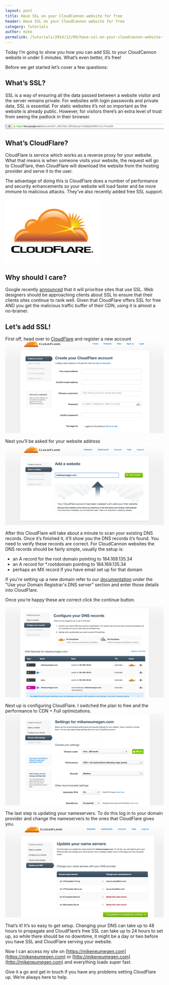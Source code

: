 ```yaml
---
layout: post
title: Have SSL on your CloudCannon website for free
header: Have SSL on your CloudCannon website for free
category: Tutorials
author: mike
permalink: /tutorials/2014/12/09/have-ssl-on-your-cloudcannon-website-for-free.html 
---
```


Today I’m going to show you how you can add SSL to your CloudCannon website in under 5 minutes. What’s even better, it’s free!

Before we get started let’s cover a few questions:

## What’s SSL?
SSL is a way of ensuring all the data passed between a website visitor and the server remains private. For websites with login passwords and private data, SSL is essential. For static websites it’s not so important as the website is already public. However, for visitors there’s an extra level of trust from seeing the padlock in their browser.

![Secure page](/img/blog/ssl/blurred.png)

## What’s CloudFlare?
CloudFlare is service which works as a reverse proxy for your website. What that means is when someone visits your website, the request will go to CloudFlare, then CloudFlare will download the website from the hosting provider and serve it to the user. 

The advantage of doing this is CloudFlare does a number of performance and security enhancements so your website will load faster and be more immune to malicious attacks. They’ve also recently added free SSL support.

![CloudFlare](/img/blog/ssl/cloudflare-logo.png)

## Why should I care?
Google recently [announced](http://googlewebmastercentral.blogspot.co.nz/2014/08/https-as-ranking-signal.html) that it will prioritise sites that use SSL. Web designers should be approaching clients about SSL to ensure that their clients sites continue to rank well. Given that CloudFlare offers SSL for free AND you get the malicious traffic buffer of their CDN, using it is almost a no-brainer.

## Let’s add SSL!
First off, head over to [CloudFlare](https://www.cloudflare.com) and register a new account
![Registration](/img/blog/ssl/register.png)

Next you’ll be asked for your website address
![Add a website](/img/blog/ssl/add-website.png)


After this CloudFlare will take about a minute to scan your existing DNS records. Once it’s finished it, it’ll show you the DNS records it’s found. You need to verify these records are correct. For CloudCannon websites the DNS records should be fairly simple, usually the setup is:

* an A record for the root domain pointing to 184.169.135.34
* an A record for *.rootdomain pointing to 184.169.135.34 
* perhaps an MX record if you have email set up for that domain

If you're setting up a new domain refer to our [documentation](http://cloudcannon.com/docs#setting_up_a_domain) under the "Use your Domain Registrar's DNS server" section and enter those details into CloudFlare.

Once you’re happy these are correct click the continue button.

![dns](/img/blog/ssl/dns.png)

Next up is configuring CloudFlare. I switched the plan to free and the performance to CDN + Full optimizations.
![Configure CloudFlare](/img/blog/ssl/settings.png)

 
The last step is updating your nameservers. To do this log in to your domain provider and change the nameservers to the ones that CloudFlare gives you.
![dns](/img/blog/ssl/update-ns.png)

That’s it! It’s so easy to get setup. Changing your DNS can take up to 48 hours to propagate and CloudFlare’s free SSL can take up to 24 hours to set up, so while there should be no downtime, it might be a day or two before you have SSL and CloudFlare serving your website. 

Now I can access my site on [https://mikeneumegen.com](https://mikeneumegen.com) or [http://mikeneumegen.com](http://mikeneumegen.com) and everything loads super fast. 

Give it a go and get in touch if you have any problems setting CloudFlare up. We’re always here to help.

